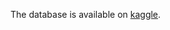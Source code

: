 The database is available on
[kaggle](https://www.kaggle.com/datasets/jrobischon/wikipedia-movie-plots).
